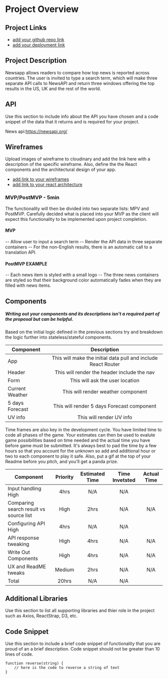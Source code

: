 # Project Overview

## Project Links

- [add your github repo link](https://github.com/s4178jm/project-02/blob/master/project-worksheet.md)
- [add your deployment link](https://5e8b16b1a579bb02f4c42030--festive-clarke-da23bb.netlify.com/)

## Project Description

Newsapp allows readers to compare how top news is reported across countries. The user is invited to type a search term, which will make three separate API calls to NewsAPI and return three windows offering the top results in the US, UK and the rest of the world.
## API

Use this section to include info about the API you have chosen and a code snippet of the data that it returns and is required for your project. 

News api:https://newsapi.org/



## Wireframes

Upload images of wireframe to cloudinary and add the link here with a description of the specific wireframe. Also, define the the React components and the architectural design of your app.

- [add link to your wireframes]()
- [add link to your react architecture]()


### MVP/PostMVP - 5min

The functionality will then be divided into two separate lists: MPV and PostMVP.  Carefully decided what is placed into your MVP as the client will expect this functionality to be implemented upon project completion.  

#### MVP 
-- Allow user to input a search term
-- Render the API data in three separate containers 
-- For the non-English results, there is an automatic call to a translation API.


#### PostMVP EXAMPLE

-- Each news item is styled with a small logo 
-- The three news containers are styled so that their background color automatically fades when they are filled with news items.


## Components
##### Writing out your components and its descriptions isn't a required part of the proposal but can be helpful.

Based on the initial logic defined in the previous sections try and breakdown the logic further into stateless/stateful components. 

| Component | Description | 
| --- | :---: |  
| App | This will make the initial data pull and include React Router | 
| Header | This will render the header include the nav | 
| Form | This will ask the user location |
| Current Weather | This will render weather component |
| 5 days Forecast | This will render 5 days Forecast component |
| UV info | This will render UV info |


Time frames are also key in the development cycle.  You have limited time to code all phases of the game.  Your estimates can then be used to evalute game possibilities based on time needed and the actual time you have before game must be submitted. It's always best to pad the time by a few hours so that you account for the unknown so add and additional hour or two to each component to play it safe. Also, put a gif at the top of your Readme before you pitch, and you'll get a panda prize.

| Component | Priority | Estimated Time | Time Invetsted | Actual Time |
| --- | :---: |  :---: | :---: | :---: |
|Input handling	High|	4hrs|	N/A|	N/A|
|Comparing search result vs source list|	High|	2hrs|	N/A|	N/A|
|Configuring API	High|	4hrs|	N/A|	N/A|
|API response tweaking|	High|	4hrs|	N/A|	N/A|
|Write Out Components|	High|	4hrs|	N/A|	N/A|
|UX and ReadME tweaks|	Medium|	2hrs|	N/A|	N/A|
|Total|		20hrs|	N/A|	N/A|

## Additional Libraries
 Use this section to list all supporting libraries and thier role in the project such as Axios, ReactStrap, D3, etc. 

## Code Snippet

Use this section to include a brief code snippet of functionality that you are proud of an a brief description.  Code snippet should not be greater than 10 lines of code. 

```
function reverse(string) {
	// here is the code to reverse a string of text
}
```

